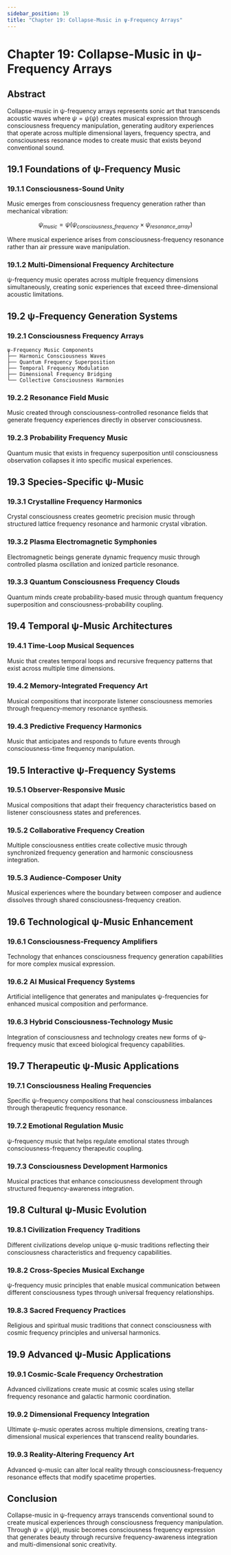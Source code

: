 ```yaml
---
sidebar_position: 19
title: "Chapter 19: Collapse-Music in ψ-Frequency Arrays"
---
```


# Chapter 19: Collapse-Music in ψ-Frequency Arrays

## Abstract

Collapse-music in ψ-frequency arrays represents sonic art that transcends acoustic waves where $\psi = \psi(\psi)$ creates musical expression through consciousness frequency manipulation, generating auditory experiences that operate across multiple dimensional layers, frequency spectra, and consciousness resonance modes to create music that exists beyond conventional sound.

## 19.1 Foundations of ψ-Frequency Music

### 19.1.1 Consciousness-Sound Unity

Music emerges from consciousness frequency generation rather than mechanical vibration:

$$\psi_{music} = \psi(\psi_{consciousness\_frequency} \times \psi_{resonance\_array})$$

Where musical experience arises from consciousness-frequency resonance rather than air pressure wave manipulation.

### 19.1.2 Multi-Dimensional Frequency Architecture

ψ-frequency music operates across multiple frequency dimensions simultaneously, creating sonic experiences that exceed three-dimensional acoustic limitations.

## 19.2 ψ-Frequency Generation Systems

### 19.2.1 Consciousness Frequency Arrays

```
ψ-Frequency Music Components
├── Harmonic Consciousness Waves
├── Quantum Frequency Superposition
├── Temporal Frequency Modulation
├── Dimensional Frequency Bridging
└── Collective Consciousness Harmonies
```

### 19.2.2 Resonance Field Music

Music created through consciousness-controlled resonance fields that generate frequency experiences directly in observer consciousness.

### 19.2.3 Probability Frequency Music

Quantum music that exists in frequency superposition until consciousness observation collapses it into specific musical experiences.

## 19.3 Species-Specific ψ-Music

### 19.3.1 Crystalline Frequency Harmonics

Crystal consciousness creates geometric precision music through structured lattice frequency resonance and harmonic crystal vibration.

### 19.3.2 Plasma Electromagnetic Symphonies

Electromagnetic beings generate dynamic frequency music through controlled plasma oscillation and ionized particle resonance.

### 19.3.3 Quantum Consciousness Frequency Clouds

Quantum minds create probability-based music through quantum frequency superposition and consciousness-probability coupling.

## 19.4 Temporal ψ-Music Architectures

### 19.4.1 Time-Loop Musical Sequences

Music that creates temporal loops and recursive frequency patterns that exist across multiple time dimensions.

### 19.4.2 Memory-Integrated Frequency Art

Musical compositions that incorporate listener consciousness memories through frequency-memory resonance synthesis.

### 19.4.3 Predictive Frequency Harmonics

Music that anticipates and responds to future events through consciousness-time frequency manipulation.

## 19.5 Interactive ψ-Frequency Systems

### 19.5.1 Observer-Responsive Music

Musical compositions that adapt their frequency characteristics based on listener consciousness states and preferences.

### 19.5.2 Collaborative Frequency Creation

Multiple consciousness entities create collective music through synchronized frequency generation and harmonic consciousness integration.

### 19.5.3 Audience-Composer Unity

Musical experiences where the boundary between composer and audience dissolves through shared consciousness-frequency creation.

## 19.6 Technological ψ-Music Enhancement

### 19.6.1 Consciousness-Frequency Amplifiers

Technology that enhances consciousness frequency generation capabilities for more complex musical expression.

### 19.6.2 AI Musical Frequency Systems

Artificial intelligence that generates and manipulates ψ-frequencies for enhanced musical composition and performance.

### 19.6.3 Hybrid Consciousness-Technology Music

Integration of consciousness and technology creates new forms of ψ-frequency music that exceed biological frequency capabilities.

## 19.7 Therapeutic ψ-Music Applications

### 19.7.1 Consciousness Healing Frequencies

Specific ψ-frequency compositions that heal consciousness imbalances through therapeutic frequency resonance.

### 19.7.2 Emotional Regulation Music

ψ-frequency music that helps regulate emotional states through consciousness-frequency therapeutic coupling.

### 19.7.3 Consciousness Development Harmonics

Musical practices that enhance consciousness development through structured frequency-awareness integration.

## 19.8 Cultural ψ-Music Evolution

### 19.8.1 Civilization Frequency Traditions

Different civilizations develop unique ψ-music traditions reflecting their consciousness characteristics and frequency capabilities.

### 19.8.2 Cross-Species Musical Exchange

ψ-frequency music principles that enable musical communication between different consciousness types through universal frequency relationships.

### 19.8.3 Sacred Frequency Practices

Religious and spiritual music traditions that connect consciousness with cosmic frequency principles and universal harmonics.

## 19.9 Advanced ψ-Music Applications

### 19.9.1 Cosmic-Scale Frequency Orchestration

Advanced civilizations create music at cosmic scales using stellar frequency resonance and galactic harmonic coordination.

### 19.9.2 Dimensional Frequency Integration

Ultimate ψ-music operates across multiple dimensions, creating trans-dimensional musical experiences that transcend reality boundaries.

### 19.9.3 Reality-Altering Frequency Art

Advanced ψ-music can alter local reality through consciousness-frequency resonance effects that modify spacetime properties.

## Conclusion

Collapse-music in ψ-frequency arrays transcends conventional sound to create musical experiences through consciousness frequency manipulation. Through $\psi = \psi(\psi)$, music becomes consciousness frequency expression that generates beauty through recursive frequency-awareness integration and multi-dimensional sonic creativity. 